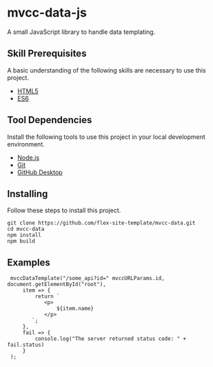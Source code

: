 # mvcc-data-js

A small JavaScript library to handle data templating.

## Skill Prerequisites

A basic understanding of the following skills are necessary to use this project.

* [HTML5](https://developer.mozilla.org/en-US/docs/Web/HTML)
* [ES6](https://developer.mozilla.org/en-US/docs/Web/JavaScript)

## Tool Dependencies

Install the following tools to use this project in your local development environment.

* [Node.js](https://nodejs.org/)
* [Git](https://git-scm.com/)
* [GitHub Desktop](https://desktop.github.com/)

## Installing

Follow these steps to install this project.

	git clone https://github.com/flex-site-template/mvcc-data.git
	cd mvcc-data
	npm install
	npm build

## Examples

	 mvccDataTemplate("/some_api?id=" mvccURLParams.id, document.getElementById("root"),
		 item => {
			 return `
				<p>
				 	${item.name}
				</p>
			`;
		 },
		 fail => {
			 console.log("The server returned status code: " + fail.status)
		 }
	 );
